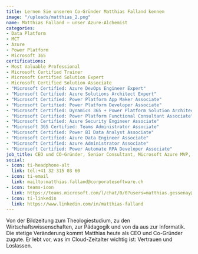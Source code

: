 ```yaml
---
title: Lernen Sie unseren Co-Gründer Matthias Falland kennen
image: "/uploads/matthias_2.png"
name: Matthias Falland – unser Azure-Alchemist
categories:
- Data Platform
- MCT
- Azure
- Power Platform
- Microsoft 365
certifications:
- Most Valuable Professional
- Microsoft Certified Trainer
- Microsoft Certified Solution Expert
- Microsoft Certified Solution Associate
- "Microsoft Certified: Azure DevOps Engineer Expert"
- "Microsoft Certified: Azure Solutions Architect Expert"
- "Microsoft Certified: Power Platform App Maker Associate"
- "Microsoft Certified: Power Platform Developer Associate"
- "Microsoft Certified: Dynamics 365 + Power Platform Solution Architect Expert"
- "Microsoft Certified: Power Platform Functional Consultant Associate"
- "Microsoft Certified: Azure Security Engineer Associate"
- "Microsoft 365 Certified: Teams Administrator Associate"
- "Microsoft Certified: Power BI Data Analyst Associate"
- "Microsoft Certified: Azure Data Engineer Associate"
- "Microsoft Certified: Azure Administrator Associate"
- "Microsoft Certified: Power Automate RPA Developer Associate"
job_title: CEO und CO-Gründer, Senior Consultant, Microsoft Azure MVP, Fachbereichsleiter Private Cloud Digicomp, ITIL-Trainer, Trainer (MCT)
social:
- icon: ti-headphone-alt
  link: tel:+41 32 315 03 60
- icon: ti-email
  link: mailto:matthias.falland@corporatesoftware.ch
- icon: teams-icon
  link: https://teams.microsoft.com/l/chat/0/0?users=matthias.gessenay@corporatesoftware.ch
- icon: ti-linkedin
  link: https://www.linkedin.com/in/matthias-falland
---
```


Von der Bildzeitung zum Theologiestudium, zu den Wirtschaftswissenschaften, zur Pädagogik und von da aus zur Informatik. Die stetige Veränderung kommt Matthias heute als CEO und Co-Gründer zugute. Er lebt vor, was im Cloud-Zeitalter wichtig ist: Vertrauen und Loslassen.